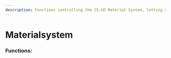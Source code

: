 ```yaml
---
description: Functions controlling the CS:GO Material System, letting you modulate, swap, remove materials and set their shader params / material vars
---
```


# Materialsystem

### Functions: